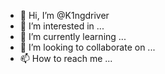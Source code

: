 - 👋 Hi, I’m @K1ngdriver
- 👀 I’m interested in ...
- 🌱 I’m currently learning ...
- 💞️ I’m looking to collaborate on ...
- 📫 How to reach me ...

<!---
K1ngdriver/K1ngdriver is a ✨ special ✨ repository because its `README.md` (this file) appears on your GitHub profile.
You can click the Preview link to take a look at your changes.
--->

